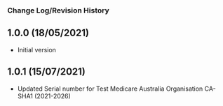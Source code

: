 ### Change Log/Revision History

1.0.0 (18/05/2021)
--------------------
* Initial version 

1.0.1 (15/07/2021)
--------------------
* Updated Serial number for Test Medicare Australia Organisation CA-SHA1 (2021-2026)

